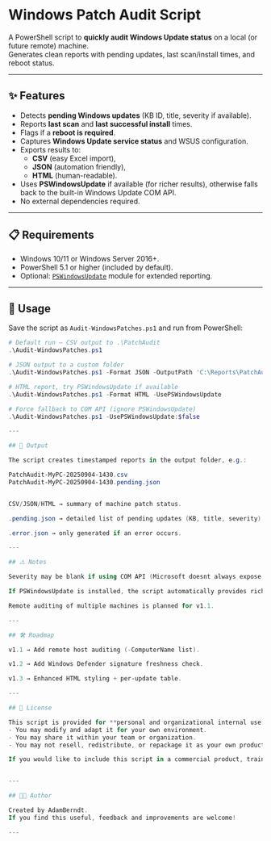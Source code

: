 # Windows Patch Audit Script

A PowerShell script to **quickly audit Windows Update status** on a local (or future remote) machine.  
Generates clean reports with pending updates, last scan/install times, and reboot status.

---

## ✨ Features
- Detects **pending Windows updates** (KB ID, title, severity if available).
- Reports **last scan** and **last successful install** times.
- Flags if a **reboot is required**.
- Captures **Windows Update service status** and WSUS configuration.
- Exports results to:
  - **CSV** (easy Excel import),
  - **JSON** (automation friendly),
  - **HTML** (human-readable).
- Uses **PSWindowsUpdate** if available (for richer results), otherwise falls back to the built-in Windows Update COM API.
- No external dependencies required.

---

## 📋 Requirements
- Windows 10/11 or Windows Server 2016+.
- PowerShell 5.1 or higher (included by default).
- Optional: [`PSWindowsUpdate`](https://www.powershellgallery.com/packages/PSWindowsUpdate) module for extended reporting.

---

## 🚀 Usage

Save the script as `Audit-WindowsPatches.ps1` and run from PowerShell:

```powershell
# Default run – CSV output to .\PatchAudit
.\Audit-WindowsPatches.ps1

# JSON output to a custom folder
.\Audit-WindowsPatches.ps1 -Format JSON -OutputPath 'C:\Reports\PatchAudit'

# HTML report, try PSWindowsUpdate if available
.\Audit-WindowsPatches.ps1 -Format HTML -UsePSWindowsUpdate

# Force fallback to COM API (ignore PSWindowsUpdate)
.\Audit-WindowsPatches.ps1 -UsePSWindowsUpdate:$false

---

## 📂 Output

The script creates timestamped reports in the output folder, e.g.:

PatchAudit-MyPC-20250904-1430.csv
PatchAudit-MyPC-20250904-1430.pending.json


CSV/JSON/HTML → summary of machine patch status.

.pending.json → detailed list of pending updates (KB, title, severity).

.error.json → only generated if an error occurs.

---

## ⚠️ Notes

Severity may be blank if using COM API (Microsoft doesnt always expose it.)

If PSWindowsUpdate is installed, the script automatically provides richer fields.

Remote auditing of multiple machines is planned for v1.1.

---

## 🛠️ Roadmap

v1.1 → Add remote host auditing (-ComputerName list).

v1.2 → Add Windows Defender signature freshness check.

v1.3 → Enhanced HTML styling + per-update table.

---

## 📜 License

This script is provided for **personal and organizational internal use only**.  
- You may modify and adapt it for your own environment.  
- You may share it within your team or organization.  
- You may not resell, redistribute, or repackage it as your own product.  

If you would like to include this script in a commercial product, training package, or distribution, please contact the author for permission.


---

## 👨‍💻 Author

Created by AdamBerndt.
If you find this useful, feedback and improvements are welcome!

---
